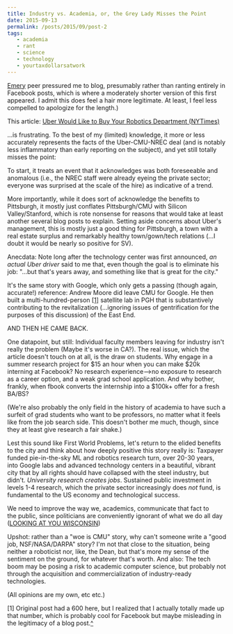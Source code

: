 ```yaml
---
title: Industry vs. Academia, or, the Grey Lady Misses the Point
date: 2015-09-13
permalink: /posts/2015/09/post-2
tags: 
   - academia
   - rant
   - science
   - technology
   - yourtaxdollarsatwork
---
```


[Emery](http://emeryberger.com/) peer pressured me to blog, presumably rather than ranting entirely in Facebook posts, which is where a moderately shorter version of this first appeared. I admit this does feel a hair more legitimate. At least, I feel less compelled to apologize for the length.)

This article:
[Uber Would Like to Buy Your Robotics Department (NYTimes)](http://www.nytimes.com/2015/09/13/magazine/uber-would-like-to-buy-your-robotics-department.html)

...is frustrating. To the best of my (limited) knowledge, it more or less
accurately represents the facts of the Uber-CMU-NREC deal (and is notably less
inflammatory than early reporting on the subject), and yet still totally misses
the point: 

To start, it treats an event that it acknowledges was both foreseeable and
anomalous (i.e., the NREC staff were already eyeing the private sector; everyone
was surprised at the scale of the hire) as indicative of a trend.

More importantly, while it does sort of acknowledge the benefits to Pittsburgh,
it mostly just conflates Pittsburgh/CMU with Silicon Valley/Stanford, which is
rote nonsense for reasons that would take at least another several blog posts to
explain. Setting aside concerns about Uber's management, this is mostly just a
good thing for Pittsburgh, a town with a real estate surplus and remarkably
healthy town/gown/tech relations (...I doubt it would be nearly so positive for
SV).

Anecdata: Note long after the technology center was first announced, *an
actual Uber driver* said to me that, even though the goal is to eliminate
his job: "...but that's years away, and something like that is great for the
city."


It's the same story with Google, which only gets a passing (though again,
accurate!) reference: Andrew Moore did leave CMU for Google. He then built a
multi-hundred-person <a href="#one" name="backtoone">[1]</a> satellite lab in
PGH that is substantively contributing to the revitalization (...ignoring issues
of gentrification for the purposes of this discussion) of the East End.

AND THEN HE CAME BACK.

One datapoint, but still: Individual faculty members leaving for industry isn't
really the problem (Maybe it's worse in CA?). The real issue, which the article
doesn't touch on at all, is the draw on students. Why engage in a summer
research project for $15 an hour when you can make $20k interning at Facebook?
No research experience--&gt;no exposure to research as a career option, and a
weak grad school application. And why bother, frankly, when fbook converts the
internship into a $100k+ offer for a fresh BA/BS?

(We're also probably the only field in the history of academia to have such a
surfeit of grad students who want to be professors, no matter what it feels like
from the job search side. This doesn't bother me much, though, since they at
least give research a fair shake.)

Lest this sound like First World Problems, let's return to the elided benefits
to the city and think about how deeply positive this story really is: Taxpayer
funded pie-in-the-sky ML and robotics research turn, over 20-30 years, into
Google labs and advanced technology centers in a beautiful, vibrant city that by
all rights should have collapsed with the steel industry, but didn't.
*University research creates jobs*. Sustained public investment in levels
1-4 research, which the private sector increasingly does *not* fund, is
fundamental to the US economy and technological success.

We need to improve the way we, academics, communicate that fact to the public, since politicians are conveniently ignorant of what we do all day ([LOOKING AT YOU WISCONSIN](http://www.forbes.com/sites/stevensalzberg/2015/08/14/scott-walker-takes-250-million-from-u-wisconsin-gives-250m-to-billionaire-sports-team-owners/))

Upshot: rather than a "woe is CMU" story, why can't someone write a "good job,
NSF/NASA/DARPA" story? I'm not that close to the situation, being neither a
roboticist nor, like, the Dean, but that's more my sense of the sentiment on the
ground, for whatever that's worth. And also: The tech boom may be posing a risk
to academic computer science, but probably not through the acquisition and
commercialization of industry-ready technologies.

(All opinions are my own, etc etc.)

<a name="one"></a>[1] Original post had a 600 here, but I realized that I
actually totally made up that number, which is probably cool for Facebook but
maybe misleading in the legitimacy of a blog post.<a href="#backtoone">^</a> 